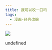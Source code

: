 ```yaml
---
title: 我可以咬一口吗
tags:
  - 漫画-经典改编
---
```


![](https://wfqqreader-1252317822.image.myqcloud.com/cover/29/839029/s_839029.jpg)

undefined